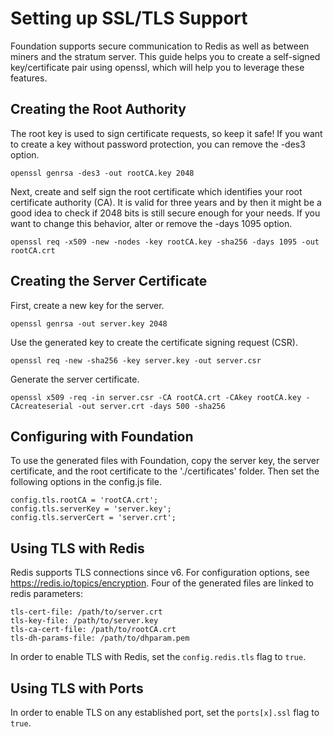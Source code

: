Setting up SSL/TLS Support
=============

Foundation supports secure communication to Redis as well as between miners and the stratum server. This guide helps you to create a self-signed key/certificate pair using openssl, which will help you to leverage these features.

Creating the Root Authority
--------------------
The root key is used to sign certificate requests, so keep it safe! If you want to create a key without password protection, you can remove the -des3 option.

```
openssl genrsa -des3 -out rootCA.key 2048
```

Next, create and self sign the root certificate which identifies your root certificate authority (CA). It is valid for three years and by then it might be a good idea to check if 2048 bits is still secure enough for your needs. If you want to change this behavior, alter or remove the -days 1095 option.

```
openssl req -x509 -new -nodes -key rootCA.key -sha256 -days 1095 -out rootCA.crt
```

Creating the Server Certificate
-------------------------------
First, create a new key for the server.

```
openssl genrsa -out server.key 2048
```

Use the generated key to create the certificate signing request (CSR).

```
openssl req -new -sha256 -key server.key -out server.csr
```

Generate the server certificate.

```
openssl x509 -req -in server.csr -CA rootCA.crt -CAkey rootCA.key -CAcreateserial -out server.crt -days 500 -sha256
```

Configuring with Foundation
------------------------------------
To use the generated files with Foundation, copy the server key, the server certificate, and the root certificate to the './certificates' folder. Then set the following options in the config.js file.

```
config.tls.rootCA = 'rootCA.crt';
config.tls.serverKey = 'server.key';
config.tls.serverCert = 'server.crt';
```

Using TLS with Redis
-----------------------
Redis supports TLS connections since v6. For configuration options, see https://redis.io/topics/encryption. Four of the generated files are linked to redis parameters:

```
tls-cert-file: /path/to/server.crt
tls-key-file: /path/to/server.key
tls-ca-cert-file: /path/to/rootCA.crt
tls-dh-params-file: /path/to/dhparam.pem
```

In order to enable TLS with Redis, set the `config.redis.tls` flag to `true`.

Using TLS with Ports
-----------------------
In order to enable TLS on any established port, set the `ports[x].ssl` flag to `true`.
